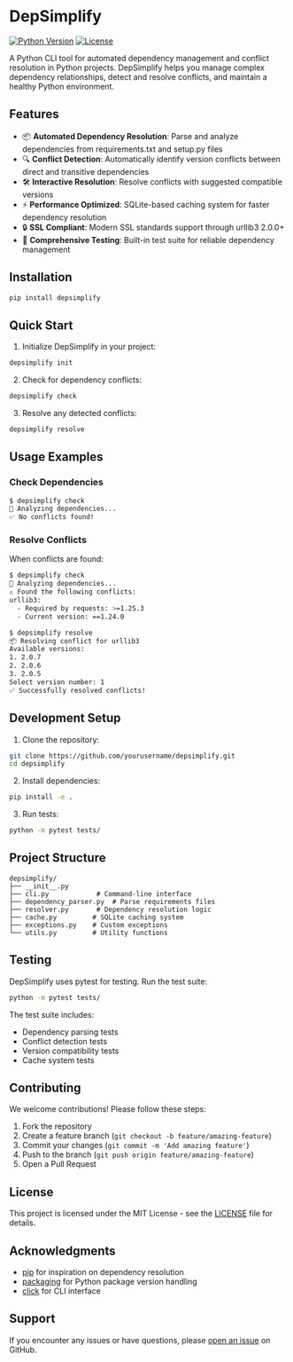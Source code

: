 # DepSimplify

[![Python Version](https://img.shields.io/badge/python-3.9%2B-blue.svg)](https://www.python.org/downloads/)
[![License](https://img.shields.io/badge/license-MIT-green.svg)](LICENSE)

A Python CLI tool for automated dependency management and conflict resolution in Python projects. DepSimplify helps you manage complex dependency relationships, detect and resolve conflicts, and maintain a healthy Python environment.

## Features

- 📦 **Automated Dependency Resolution**: Parse and analyze dependencies from requirements.txt and setup.py files
- 🔍 **Conflict Detection**: Automatically identify version conflicts between direct and transitive dependencies
- 🛠️ **Interactive Resolution**: Resolve conflicts with suggested compatible versions
- ⚡ **Performance Optimized**: SQLite-based caching system for faster dependency resolution
- 🔒 **SSL Compliant**: Modern SSL standards support through urllib3 2.0.0+
- 🧪 **Comprehensive Testing**: Built-in test suite for reliable dependency management

## Installation

```bash
pip install depsimplify
```

## Quick Start

1. Initialize DepSimplify in your project:
```bash
depsimplify init
```

2. Check for dependency conflicts:
```bash
depsimplify check
```

3. Resolve any detected conflicts:
```bash
depsimplify resolve
```

## Usage Examples

### Check Dependencies

```bash
$ depsimplify check
📝 Analyzing dependencies...
✅ No conflicts found!
```

### Resolve Conflicts

When conflicts are found:
```bash
$ depsimplify check
📝 Analyzing dependencies...
⚠️ Found the following conflicts:
urllib3:
  - Required by requests: >=1.25.3
  - Current version: ==1.24.0

$ depsimplify resolve
📦 Resolving conflict for urllib3
Available versions:
1. 2.0.7
2. 2.0.6
3. 2.0.5
Select version number: 1
✅ Successfully resolved conflicts!
```

## Development Setup

1. Clone the repository:
```bash
git clone https://github.com/yourusername/depsimplify.git
cd depsimplify
```

2. Install dependencies:
```bash
pip install -e .
```

3. Run tests:
```bash
python -m pytest tests/
```

## Project Structure

```
depsimplify/
├── __init__.py
├── cli.py            # Command-line interface
├── dependency_parser.py  # Parse requirements files
├── resolver.py       # Dependency resolution logic
├── cache.py         # SQLite caching system
├── exceptions.py    # Custom exceptions
└── utils.py         # Utility functions
```

## Testing

DepSimplify uses pytest for testing. Run the test suite:

```bash
python -m pytest tests/
```

The test suite includes:
- Dependency parsing tests
- Conflict detection tests
- Version compatibility tests
- Cache system tests

## Contributing

We welcome contributions! Please follow these steps:

1. Fork the repository
2. Create a feature branch (`git checkout -b feature/amazing-feature`)
3. Commit your changes (`git commit -m 'Add amazing feature'`)
4. Push to the branch (`git push origin feature/amazing-feature`)
5. Open a Pull Request

## License

This project is licensed under the MIT License - see the [LICENSE](LICENSE) file for details.

## Acknowledgments

- [pip](https://pip.pypa.io/) for inspiration on dependency resolution
- [packaging](https://packaging.pypa.org/) for Python package version handling
- [click](https://click.palletsprojects.com/) for CLI interface

## Support

If you encounter any issues or have questions, please [open an issue](https://github.com/yourusername/depsimplify/issues) on GitHub.

